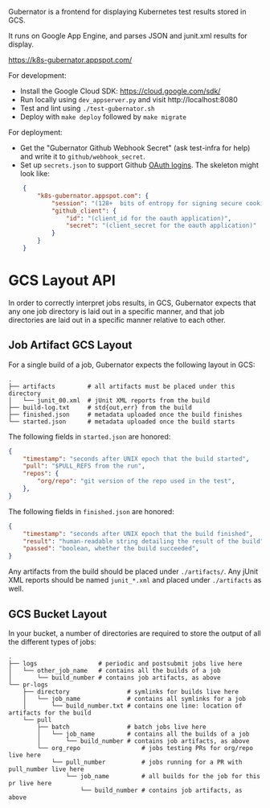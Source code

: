 Gubernator is a frontend for displaying Kubernetes test results stored in GCS.

It runs on Google App Engine, and parses JSON and junit.xml results for display.

https://k8s-gubernator.appspot.com/

For development:

- Install the Google Cloud SDK: https://cloud.google.com/sdk/
- Run locally using `dev_appserver.py` and visit http://localhost:8080
- Test and lint using `./test-gubernator.sh`
- Deploy with `make deploy` followed by `make migrate`

For deployment:

- Get the "Gubernator Github Webhook Secret" (ask test-infra for help) and write
  it to `github/webhook_secret`.
- Set up `secrets.json` to support Github [OAuth logins](https://github.com/settings/applications).
  The skeleton might look like:

```json
    {
        "k8s-gubernator.appspot.com": {
            "session": "(128+  bits of entropy for signing secure cookies)",
            "github_client": {
                "id": "(client_id for the oauth application)",
                "secret": "(client_secret for the oauth application)"
            }
        }
    }
```

# GCS Layout API

In order to correctly interpret jobs results, in GCS, Gubernator expects that
any one job directory is laid out in a specific manner, and that job directories
are laid out in a specific manner relative to each other.

## Job Artifact GCS Layout

For a single build of a job, Gubernator expects the following layout in GCS:

```
.
├── artifacts         # all artifacts must be placed under this directory
│   └── junit_00.xml  # jUnit XML reports from the build
├── build-log.txt     # std{out,err} from the build
├── finished.json     # metadata uploaded once the build finishes
└── started.json      # metadata uploaded once the build starts
```

The following fields in `started.json` are honored:

```json
{
    "timestamp": "seconds after UNIX epoch that the build started",
    "pull": "$PULL_REFS from the run",
    "repos": {
        "org/repo": "git version of the repo used in the test",
    },
}
```

The following fields in `finished.json` are honored:

```json
{
    "timestamp": "seconds after UNIX epoch that the build finished",
    "result": "human-readable string detailing the result of the build",
    "passed": "boolean, whether the build succeeded",
}
```

Any artifacts from the build should be placed under `./artifacts/`. Any jUnit
XML reports should be named `junit_*.xml` and placed under `./artifacts` as well.

## GCS Bucket Layout

In your bucket, a number of directories are required to store the output of all
the different types of jobs:

```
.
├── logs                 # periodic and postsubmit jobs live here
│   └── other_job_name   # contains all the builds of a job
│       └── build_number # contains job artifacts, as above
└── pr-logs
    ├── directory                # symlinks for builds live here
    │   └── job_name             # contains all symlinks for a job
    │       └── build_number.txt # contains one line: location of artifacts for the build
    └── pull
        ├── batch                # batch jobs live here
        │   └── job_name         # contains all the builds of a job
        │       └── build_number # contains job artifacts, as above
        └── org_repo                 # jobs testing PRs for org/repo live here
            └── pull_number          # jobs running for a PR with pull_number live here
                └── job_name         # all builds for the job for this pr live here
                    └── build_number # contains job artifacts, as above
```